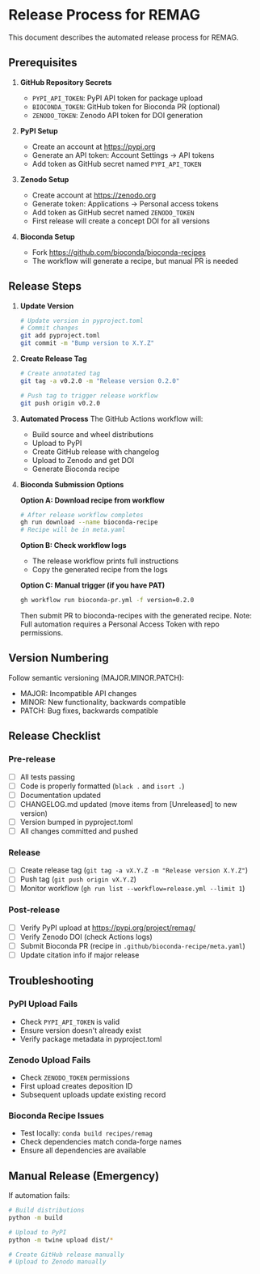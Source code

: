 # Release Process for REMAG

This document describes the automated release process for REMAG.

## Prerequisites

1. **GitHub Repository Secrets**
   - `PYPI_API_TOKEN`: PyPI API token for package upload
   - `BIOCONDA_TOKEN`: GitHub token for Bioconda PR (optional)
   - `ZENODO_TOKEN`: Zenodo API token for DOI generation

2. **PyPI Setup**
   - Create an account at https://pypi.org
   - Generate an API token: Account Settings → API tokens
   - Add token as GitHub secret named `PYPI_API_TOKEN`

3. **Zenodo Setup**
   - Create account at https://zenodo.org
   - Generate token: Applications → Personal access tokens
   - Add token as GitHub secret named `ZENODO_TOKEN`
   - First release will create a concept DOI for all versions

4. **Bioconda Setup**
   - Fork https://github.com/bioconda/bioconda-recipes
   - The workflow will generate a recipe, but manual PR is needed

## Release Steps

1. **Update Version**
   ```bash
   # Update version in pyproject.toml
   # Commit changes
   git add pyproject.toml
   git commit -m "Bump version to X.Y.Z"
   ```

2. **Create Release Tag**
   ```bash
   # Create annotated tag
   git tag -a v0.2.0 -m "Release version 0.2.0"
   
   # Push tag to trigger release workflow
   git push origin v0.2.0
   ```

3. **Automated Process**
   The GitHub Actions workflow will:
   - Build source and wheel distributions
   - Upload to PyPI
   - Create GitHub release with changelog
   - Upload to Zenodo and get DOI
   - Generate Bioconda recipe

4. **Bioconda Submission Options**

   **Option A: Download recipe from workflow**
   ```bash
   # After release workflow completes
   gh run download --name bioconda-recipe
   # Recipe will be in meta.yaml
   ```
   
   **Option B: Check workflow logs**
   - The release workflow prints full instructions
   - Copy the generated recipe from the logs
   
   **Option C: Manual trigger (if you have PAT)**
   ```bash
   gh workflow run bioconda-pr.yml -f version=0.2.0
   ```
   
   Then submit PR to bioconda-recipes with the generated recipe.
   Note: Full automation requires a Personal Access Token with repo permissions.

## Version Numbering

Follow semantic versioning (MAJOR.MINOR.PATCH):
- MAJOR: Incompatible API changes
- MINOR: New functionality, backwards compatible
- PATCH: Bug fixes, backwards compatible

## Release Checklist

### Pre-release
- [ ] All tests passing
- [ ] Code is properly formatted (`black .` and `isort .`)
- [ ] Documentation updated
- [ ] CHANGELOG.md updated (move items from [Unreleased] to new version)
- [ ] Version bumped in pyproject.toml
- [ ] All changes committed and pushed

### Release
- [ ] Create release tag (`git tag -a vX.Y.Z -m "Release version X.Y.Z"`)
- [ ] Push tag (`git push origin vX.Y.Z`)
- [ ] Monitor workflow (`gh run list --workflow=release.yml --limit 1`)

### Post-release
- [ ] Verify PyPI upload at https://pypi.org/project/remag/
- [ ] Verify Zenodo DOI (check Actions logs)
- [ ] Submit Bioconda PR (recipe in `.github/bioconda-recipe/meta.yaml`)
- [ ] Update citation info if major release

## Troubleshooting

### PyPI Upload Fails
- Check `PYPI_API_TOKEN` is valid
- Ensure version doesn't already exist
- Verify package metadata in pyproject.toml

### Zenodo Upload Fails
- Check `ZENODO_TOKEN` permissions
- First upload creates deposition ID
- Subsequent uploads update existing record

### Bioconda Recipe Issues
- Test locally: `conda build recipes/remag`
- Check dependencies match conda-forge names
- Ensure all dependencies are available

## Manual Release (Emergency)

If automation fails:

```bash
# Build distributions
python -m build

# Upload to PyPI
python -m twine upload dist/*

# Create GitHub release manually
# Upload to Zenodo manually
```